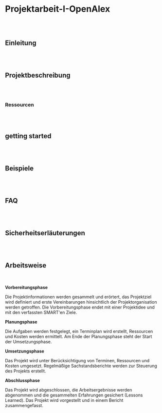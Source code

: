 # Projektarbeit-I-OpenAlex
<br></br>

## Einleitung

<br></br>
## Projektbeschreibung
<br></br>

### Ressourcen
<br></br>
## getting started

<br></br>
## Beispiele

<br></br>
## FAQ

<br></br>
## Sicherheitserläuterungen

<br></br>


## Arbeitsweise
<br></br>
**Vorbereitungsphase**

Die Projektinformationen werden gesammelt und erörtert, das Projektziel wird definiert und erste Vereinbarungen hinsichtlich der Projektorganisation werden getroffen. Die Vorbereitungsphase endet mit einer Projektidee und mit den verfassten SMART'en Ziele.

**Planungsphase**

Die Aufgaben werden festgelegt, ein Terminplan wird erstellt, Ressourcen und Kosten werden ermittelt. Am Ende der Planungsphase steht der Start der Umsetzungsphase.


**Umsetzungsphase**

Das Projekt wird unter Berücksichtigung von Terminen, Ressourcen und Kosten umgesetzt. Regelmäßige Sachstandsberichte werden zur Steuerung des Projekts erstellt.


**Abschlussphase**

Das Projekt wird abgeschlossen, die Arbeitsergebnisse werden abgenommen und die gesammelten Erfahrungen gesichert (Lessons Learned). Das Projekt wird vorgestellt und in einem Bericht zusammengefasst. 


